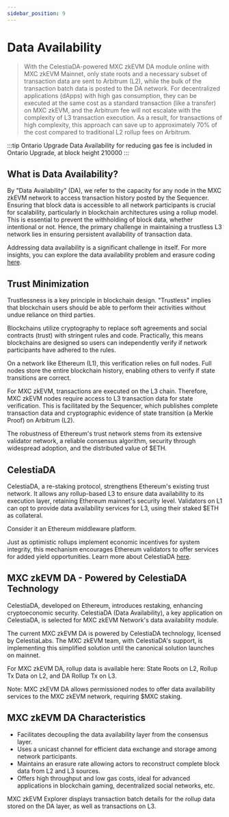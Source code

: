```yaml
---
sidebar_position: 9
---
```



# Data Availability
>  With the CelestiaDA-powered MXC zkEVM DA module online with MXC zkEVM Mainnet, only state roots and a necessary subset of transaction data are sent to Arbitrum (L2), while the bulk of the transaction batch data is posted to the DA network. For decentralized applications (dApps) with high gas consumption, they can be executed at the same cost as a standard transaction (like a transfer) on MXC zkEVM, and the Arbitrum fee will not escalate with the complexity of L3 transaction execution. As a result, for transactions of high complexity, this approach can save up to approximately 70% of the cost compared to traditional L2 rollup fees on Arbitrum.

:::tip Ontario Upgrade
Data Availability for reducing gas fee is included in Ontario Upgrade, at block height 210000
:::


## What is Data Availability?

By "Data Availability" (DA), we refer to the capacity for any node in the MXC zkEVM network to access transaction history posted by the Sequencer. Ensuring that block data is accessible to all network participants is crucial for scalability, particularly in blockchain architectures using a rollup model. This is essential to prevent the withholding of block data, whether intentional or not. Hence, the primary challenge in maintaining a trustless L3 network lies in ensuring persistent availability of transaction data.

Addressing data availability is a significant challenge in itself. For more insights, you can explore the data availability problem and erasure coding [here](#).

## Trust Minimization

Trustlessness is a key principle in blockchain design. "Trustless" implies that blockchain users should be able to perform their activities without undue reliance on third parties.

Blockchains utilize cryptography to replace soft agreements and social contracts (trust) with stringent rules and code. Practically, this means blockchains are designed so users can independently verify if network participants have adhered to the rules.

On a network like Ethereum (L1), this verification relies on full nodes. Full nodes store the entire blockchain history, enabling others to verify if state transitions are correct.

For MXC zkEVM, transactions are executed on the L3 chain. Therefore, MXC zkEVM nodes require access to L3 transaction data for state verification. This is facilitated by the Sequencer, which publishes complete transaction data and cryptographic evidence of state transition (a Merkle Proof) on Arbitrum (L2).

The robustness of Ethereum's trust network stems from its extensive validator network, a reliable consensus algorithm, security through widespread adoption, and the distributed value of $ETH.

## CelestiaDA

CelestiaDA, a re-staking protocol, strengthens Ethereum's existing trust network. It allows any rollup-based L3 to ensure data availability to its execution layer, retaining Ethereum mainnet's security level. Validators on L1 can opt to provide data availability services for L3, using their staked $ETH as collateral.

Consider it an Ethereum middleware platform.

Just as optimistic rollups implement economic incentives for system integrity, this mechanism encourages Ethereum validators to offer services for added yield opportunities. Learn more about CelestiaDA [here](#).

## MXC zkEVM DA - Powered by CelestiaDA Technology

CelestiaDA, developed on Ethereum, introduces restaking, enhancing cryptoeconomic security. CelestiaDA (Data Availability), a key application on CelestiaDA, is selected for MXC zkEVM Network's data availability module.

The current MXC zkEVM DA is powered by CelestiaDA technology, licensed by CelestiaLabs. The MXC zkEVM team, with CelestiaDA's support, is implementing this simplified solution until the canonical solution launches on mainnet.

For MXC zkEVM DA, rollup data is available here: State Roots on L2, Rollup Tx Data on L2, and DA Rollup Tx on L3.



Note: MXC zkEVM DA allows permissioned nodes to offer data availability services to the MXC zkEVM network, requiring $MXC staking.



## MXC zkEVM DA Characteristics

- Facilitates decoupling the data availability layer from the consensus layer.
- Uses a unicast channel for efficient data exchange and storage among network participants.
- Maintains an erasure rate allowing actors to reconstruct complete block data from L2 and L3 sources.
- Offers high throughput and low gas costs, ideal for advanced applications in blockchain gaming, decentralized social networks, etc.

MXC zkEVM Explorer displays transaction batch details for the rollup data stored on the DA layer, as well as transactions on L3.

